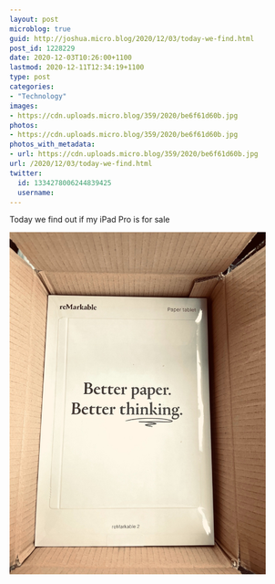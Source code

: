 ```yaml
---
layout: post
microblog: true
guid: http://joshua.micro.blog/2020/12/03/today-we-find.html
post_id: 1228229
date: 2020-12-03T10:26:00+1100
lastmod: 2020-12-11T12:34:19+1100
type: post
categories:
- "Technology"
images:
- https://cdn.uploads.micro.blog/359/2020/be6f61d60b.jpg
photos:
- https://cdn.uploads.micro.blog/359/2020/be6f61d60b.jpg
photos_with_metadata:
- url: https://cdn.uploads.micro.blog/359/2020/be6f61d60b.jpg
url: /2020/12/03/today-we-find.html
twitter:
  id: 1334278006244839425
  username: 
---
```

Today we find out if my iPad Pro is for sale

<img src="uploads/2020/be6f61d60b.jpg" width="450" height="600" alt="" />
